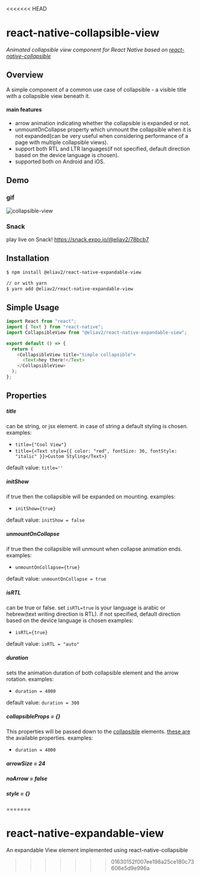 <<<<<<< HEAD
# react-native-collapsible-view

<!-- _Animated collapsible component for React Native using the Animated API_ -->

_Animated collapsible view component for React Native based on [react-native-collapsible](https://github.com/oblador/react-native-collapsible)_

## Overview

A simple component of a common use case of collapsible - a visible title with a collapsible view beneath it.

#### main features

- arrow animation indicating whether the collapsible is expanded or not.
- unmountOnCollapse property which unmount the collapsible when it is not expanded(can be very useful when considering performance of a page with multiple collapsible views).
- support both RTL and LTR languages(if not specified, default direction based on the device language is chosen).
- supported both on Android and iOS.

## Demo

### gif

![collapsible-view](https://user-images.githubusercontent.com/47307889/90984281-9d8a1880-e57c-11ea-9c59-bba46df80f90.gif)

### Snack

play live on Snack!
https://snack.expo.io/@eliav2/78bcb7

## Installation

```bash
$ npm install @eliav2/react-native-expandable-view

// or with yarn
$ yarn add @eliav2/react-native-expandable-view
```

## Simple Usage

```js
import React from "react";
import { Text } from "react-native";
import CollapsibleView from "@eliav2/react-native-expandable-view";

export default () => {
  return (
    <CollapsibleView title="Simple collapsible">
      <Text>hey there!</Text>
    </CollapsibleView>
  );
};
```

## Properties

##### title

can be string, or jsx element. in case of string a default styling is chosen.
examples:

- `title={"Cool View"}`
- `title={<Text style={{ color: "red", fontSize: 36, fontStyle: "italic" }}>Custom Styling</Text>}`

default value: `title=''`

##### initShow

if true then the collapsible will be expanded on mounting.
examples:

- `initShow={true}`

default value: `initShow = false`

##### unmountOnCollapse

if true then the collapsible will unmount when collapse animation ends.
examples:

- `unmountOnCollapse={true}`

default value: `unmountOnCollapse = true`

##### isRTL

can be true or false.
set `isRTL=true` is your language is arabic or hebrew(text writing direction is RTL).
if not specified, default direction based on the device language is chosen
examples:

- `isRTL={true}`

default value: `isRTL = "auto"`

##### duration

sets the animation duration of both collapsible element and the arrow rotation.
examples:

- `duration = 4000`

default value: `duration = 300`

##### collapsibleProps = {}

This properties will be passed down to the [collapsible](https://github.com/oblador/react-native-collapsible) elements.
[these are](https://github.com/oblador/react-native-collapsible#properties) the available properties.
examples:

- `duration = 4000`

##### arrowSize = 24

##### noArrow = false

##### style = {}
=======
# react-native-expandable-view
An expandable View element implemented using react-native-collapsible
>>>>>>> 01630152f007ee198a25ce180c73606e5d9e996a
